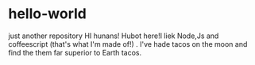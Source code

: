 # hello-world
just another repository
HI hunans!
  Hubot here!I liek Node,Js and coffeescript (that's what I'm made of!) .
  I've hade tacos on the moon and find the them far superior to Earth tacos.
